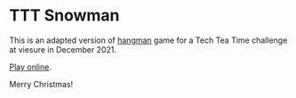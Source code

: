# TTT Snowman

This is an adapted version of [hangman](https://en.wikipedia.org/wiki/Hangman_(game)) game for a Tech Tea Time challenge at viesure in December 2021. 

[Play online](https://snowman.irro.at).

Merry Christmas!